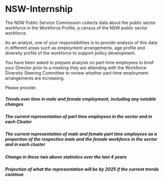# NSW-Internship


The NSW Public Service Commission collects data about the public sector workforce in the Workforce Profile, a census of the NSW public sector workforce.

As an analyst, one of your responsibilities is to provide analysis of this data in different areas such as employment arrangements, age profile and diversity profile of the workforce to support policy development.

You have been asked to prepare analysis on part-time employees to brief your Director prior to a meeting they are attending with the Workforce Diversity Steering Committee to review whether part-time employment arrangements are increasing.

Please provide:

##### Trends over time in male and female employment, including any notable changes
##### The current representation of part time employees in the sector and in each Cluster
##### The current representation of male and female part time employees as a proportion of the respective male and the female workforce in the sector and in each cluster
##### Change in these two above statistics over the last 4 years
##### Projection of what the representation will be by 2025 if the current trends continue
